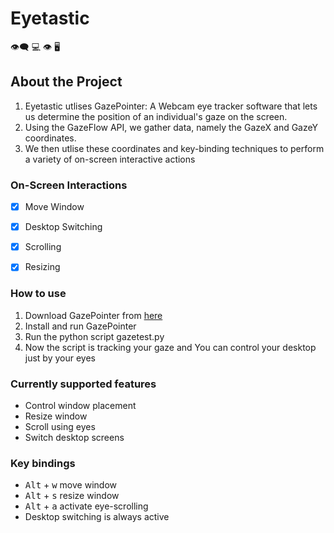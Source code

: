 # Eyetastic
:eye_speech_bubble: :computer: :eye: :desktop_computer:

## About the Project
1. Eyetastic utlises GazePointer: A Webcam eye tracker software that lets us determine the position of an individual's gaze on the screen. 
2. Using the GazeFlow API, we gather data, namely the GazeX and GazeY coordinates.
3. We then utlise these coordinates and key-binding techniques to perform a variety of on-screen interactive actions 

### On-Screen Interactions
- [x] Move Window
- [x] Desktop Switching
- [x] Scrolling
- [x] Resizing


### How to use
1. Download GazePointer from [here](https://drive.google.com/file/d/1yuGFHnPVP8hCV2-qC6-u1R9OtL0Bzhre/view?usp=sharing)
2. Install and run GazePointer
3. Run the python script gazetest.py
4. Now the script is tracking your gaze and You can control your desktop just by your eyes
### Currently supported features
- Control window placement
- Resize window
- Scroll using eyes
- Switch desktop screens

### Key bindings
- <kbd>Alt</kbd> + <kbd>w</kbd> move window
- <kbd>Alt</kbd> + <kbd>s</kbd> resize window
- <kbd>Alt</kbd> + <kbd>a</kbd> activate eye-scrolling
- Desktop switching is always active
